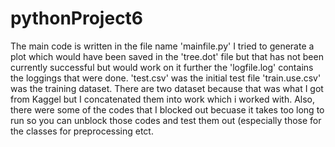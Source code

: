 # pythonProject6

The main code is written in the file name 'mainfile.py'
I tried to generate a plot which would have been saved in the 'tree.dot' file but that has not been currently successful but would work on it further
the 'logfile.log' contains the loggings that were done. 
'test.csv' was the initial test file
'train.use.csv' was the training dataset.
There are two dataset because that was what I got from Kaggel but I concatenated them into work which i worked with. 
Also, there were some of the codes that I blocked out becuase it takes too long to run so you can unblock those codes and test them out 
(especially those for the classes for preprocessing etct. 
